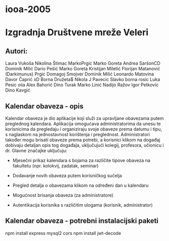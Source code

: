 # iooa-2005

# Izgradnja Društvene mreže Veleri

## Autori:

Laura Vukoša
Nikolina Štimac
MarkoPrgic
Marko Goreta
Andrea SaršonCD
Dominik Milić
Dario Pešić
Marko Goreta
Kristijan Miletić
Florijan Matanović (Darkimunus)
Prgic
Domagoj Smojver
Dominik Milić
Leonardo Matovina
Davor Čaprić xD
Borna Družeta$
Nikola J Pavecic
Slavko
borna rosic
Luka Pesic oiia
Alex Bahorić
Dino Turak
Marko Linić
Nadijo Ražov
Igor Petkovic
Dino Kavgić

## Kalendar obaveza - opis

Kalendar obaveza je dio aplikacije koji služi za upravljane obavezama putem preglednog kalendara. Aplikacija omogućava administratorima da unesu te korisnicima da pregledaju i organiziraju svoje obaveze prema datumu i tipu, s naglaskom na jednostavnost korištenja i preglednost. Administratori također mogu brisati obaveze prema potrebi, a korisnici klikom na događaj dobivaju detaljan opis tog događaja, uključujući kolegij, profesora, učionicu i dr.
Glavne značajke uključuju:

- Mjesečni prikaz kalendara s bojama za različite tipove obaveza na fakultetu (npr. kolokvij, zadatak, seminar)

- Dodavanje novih obaveza putem korisničkog sučelja

- Pregled detalja o obavezama klikom na određeni dan u kalendaru

- Mogućnost brisanja obaveza (za administratore)

- Autentikacija korisnika s različitim ulogama (korisnik, administrator)

## Kalendar obaveza - potrebni instalacijski paketi

npm install express mysql2 cors
npm install jwt-decode
